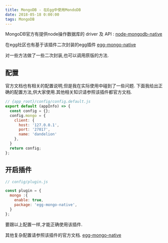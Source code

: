 ```yaml
---
title: MongoDB - 在Egg中使用MondoDB
date: 2018-05-18 0:00:00
tags: MongoDB
---
```


 MongoDB官方有提供node操作数据库的 driver 及 API : [node-mongodb-native](https://github.com/mongodb/node-mongodb-native)


在egg社区也有基于该插件二次封装的egg插件 [egg-mongo-native](https://github.com/brickyang/egg-mongo-native)

对一些方法做了一些二次封装,也可以调用原版的方法.

## 配置
官方文档也有相关的配置说明,但是我在实际使用中碰到了一些问题.
下面我给出正确的配置方法,供大家使用.其他相关知识请参照该插件都官方文档.

```js
// {app_root}/config/config.default.js
export default (appInfo) => {
  const config = {};
  config.mongo = {
    client: {
      host: '127.0.0.1',
      port: '27017',
      name: 'dandelion'
    },
  }
  return config;
};

```

## 开启插件

```js
// config/plugin.js

const plugin = {
  mongo :{
    enable: true,
    package: 'egg-mongo-native',
  }
};
```

要跟以上配置一样,才能正确使用该插件.

其他复杂配置请参照该插件的官方文档.
[egg-mongo-native](https://github.com/brickyang/egg-mongo-native)